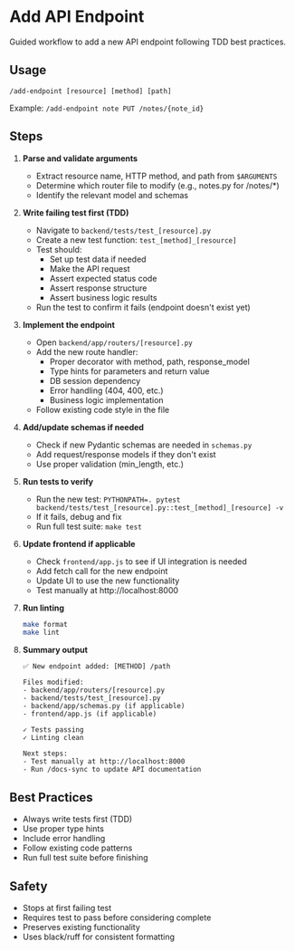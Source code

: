 # Add API Endpoint

Guided workflow to add a new API endpoint following TDD best practices.

## Usage
```
/add-endpoint [resource] [method] [path]
```

Example: `/add-endpoint note PUT /notes/{note_id}`

## Steps

1. **Parse and validate arguments**
   - Extract resource name, HTTP method, and path from `$ARGUMENTS`
   - Determine which router file to modify (e.g., notes.py for /notes/*)
   - Identify the relevant model and schemas

2. **Write failing test first (TDD)**
   - Navigate to `backend/tests/test_[resource].py`
   - Create a new test function: `test_[method]_[resource]`
   - Test should:
     - Set up test data if needed
     - Make the API request
     - Assert expected status code
     - Assert response structure
     - Assert business logic results
   - Run the test to confirm it fails (endpoint doesn't exist yet)

3. **Implement the endpoint**
   - Open `backend/app/routers/[resource].py`
   - Add the new route handler:
     - Proper decorator with method, path, response_model
     - Type hints for parameters and return value
     - DB session dependency
     - Error handling (404, 400, etc.)
     - Business logic implementation
   - Follow existing code style in the file

4. **Add/update schemas if needed**
   - Check if new Pydantic schemas are needed in `schemas.py`
   - Add request/response models if they don't exist
   - Use proper validation (min_length, etc.)

5. **Run tests to verify**
   - Run the new test: `PYTHONPATH=. pytest backend/tests/test_[resource].py::test_[method]_[resource] -v`
   - If it fails, debug and fix
   - Run full test suite: `make test`

6. **Update frontend if applicable**
   - Check `frontend/app.js` to see if UI integration is needed
   - Add fetch call for the new endpoint
   - Update UI to use the new functionality
   - Test manually at http://localhost:8000

7. **Run linting**
   ```bash
   make format
   make lint
   ```

8. **Summary output**
   ```
   ✅ New endpoint added: [METHOD] /path
   
   Files modified:
   - backend/app/routers/[resource].py
   - backend/tests/test_[resource].py
   - backend/app/schemas.py (if applicable)
   - frontend/app.js (if applicable)
   
   ✓ Tests passing
   ✓ Linting clean
   
   Next steps:
   - Test manually at http://localhost:8000
   - Run /docs-sync to update API documentation
   ```

## Best Practices
- Always write tests first (TDD)
- Use proper type hints
- Include error handling
- Follow existing code patterns
- Run full test suite before finishing

## Safety
- Stops at first failing test
- Requires test to pass before considering complete
- Preserves existing functionality
- Uses black/ruff for consistent formatting


